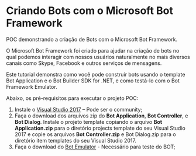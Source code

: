 # Criando Bots com o Microsoft Bot Framework
POC demonstrando a criação de Bots com o Microsoft Bot Framework.

O Microsoft Bot Framework foi criado para ajudar na criação de bots no qual podemos interagir com nossos usuários naturalmente no mais diversos canais como Skype, Facebook e outros serviços de mensagens.

Este tutorial demonstra como você pode construir bots usando o template Bot Application e o Bot Builder SDK for .NET, e como testá-lo com o Bot Framework Emulator.

Abaixo, os pré-requisitos para executar o projeto POC:

1. Instale o [Visual Studio 2017](https://www.visualstudio.com/downloads/) – Pode ser o community;
2. Faça o download dos arquivos zip do **Bot Application**, **Bot Controller**, e **Bot Dialog**. Instale o projeto template copiando o arquivo **Bot Application.zip** para o diretório projects template do seu Visual Studio 2017 e copie os arquivos **Bot Controller.zip** e Bot Dialog.zip para o diretório item templates do seu Visual Studio 2017.
3. Faça o download do [Bot Emulator](https://github.com/Microsoft/BotFramework-Emulator) - Necessário para teste do BOT;
